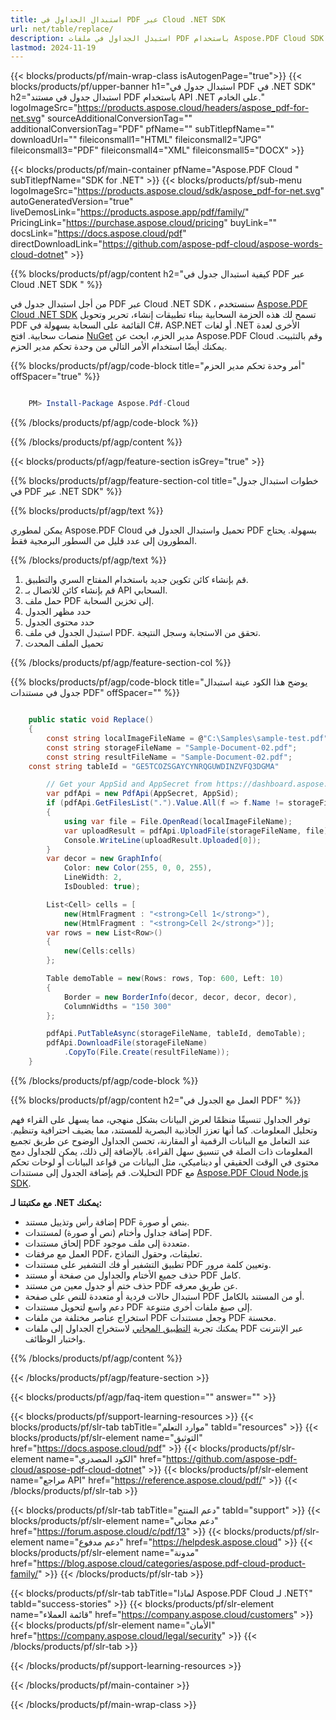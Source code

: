 ```yaml
---
title: استبدال الجداول في PDF عبر Cloud .NET SDK
url: net/table/replace/
description: استبدل الجداول في ملفات PDF باستخدام Aspose.PDF Cloud SDK لـ .NET. أنشئ تخطيطات منظمة في المستندات ديناميكيًا.
lastmod: 2024-11-19
---
```


{{< blocks/products/pf/main-wrap-class isAutogenPage="true">}}
{{< blocks/products/pf/upper-banner h1="استبدال جدول في PDF في .NET SDK" h2="استبدال جدول في مستند PDF باستخدام API .NET على الخادم." logoImageSrc="https://products.aspose.cloud/headers/aspose_pdf-for-net.svg" sourceAdditionalConversionTag="" additionalConversionTag="PDF" pfName="" subTitlepfName="" downloadUrl="" fileiconsmall1="HTML" fileiconsmall2="JPG" fileiconsmall3="PDF" fileiconsmall4="XML" fileiconsmall5="DOCX" >}}

{{< blocks/products/pf/main-container pfName="Aspose.PDF Cloud " subTitlepfName="SDK for .NET" >}}
{{< blocks/products/pf/sub-menu logoImageSrc="https://products.aspose.cloud/sdk/aspose_pdf-for-net.svg"
autoGeneratedVersion="true"
liveDemosLink="https://products.aspose.app/pdf/family/" PricingLink="https://purchase.aspose.cloud/pricing" buyLink="" docsLink="https://docs.aspose.cloud/pdf"  directDownloadLink="https://github.com/aspose-pdf-cloud/aspose-words-cloud-dotnet" >}}

{{% blocks/products/pf/agp/content h2="كيفية استبدال جدول في PDF عبر Cloud .NET SDK " %}}

من أجل استبدال جدول في PDF عبر Cloud .NET SDK ، سنستخدم
[Aspose.PDF Cloud .NET SDK](https://products.aspose.cloud/pdf/net/)
تسمح لك هذه الحزمة السحابية ببناء تطبيقات إنشاء، تحرير وتحويل PDF القائمة على السحابة بسهولة في C#، ASP.NET أو لغات .NET الأخرى لعدة منصات سحابية. افتح
[NuGet](https://www.nuget.org/packages/Aspose.Pdf-Cloud)
مدير الحزم، ابحث عن
Aspose.PDF Cloud
وقم بالتثبيت. يمكنك أيضًا استخدام الأمر التالي من وحدة تحكم مدير الحزم.

{{% blocks/products/pf/agp/code-block title="أمر وحدة تحكم مدير الحزم" offSpacer="true" %}}

```powershell

    PM> Install-Package Aspose.Pdf-Cloud

```

{{% /blocks/products/pf/agp/code-block %}}

{{% /blocks/products/pf/agp/content %}}

{{< blocks/products/pf/agp/feature-section isGrey="true" >}}

{{% blocks/products/pf/agp/feature-section-col title="خطوات استبدال جدول في PDF عبر .NET SDK" %}}

{{% blocks/products/pf/agp/text %}}

يمكن لمطوري Aspose.PDF Cloud تحميل واستبدال الجدول في PDF بسهولة. يحتاج المطورون إلى عدد قليل من السطور البرمجية فقط.

{{% /blocks/products/pf/agp/text %}}

1. قم بإنشاء كائن تكوين جديد باستخدام المفتاح السري والتطبيق.
1. قم بإنشاء كائن للاتصال بـ API السحابي.
1. حمل ملف PDF إلى تخزين السحابة.
1. حدد مظهر الجدول
1. حدد محتوى الجدول
1. استبدل الجدول في ملف PDF. تحقق من الاستجابة وسجل النتيجة.
1. تحميل الملف المحدث

{{% /blocks/products/pf/agp/feature-section-col %}}

{{% blocks/products/pf/agp/code-block title="يوضح هذا الكود عينة استبدال جدول في مستندات PDF" offSpacer="" %}}

```cs

    public static void Replace()
    {
        const string localImageFileName = @"C:\Samples\sample-test.pdf";
        const string storageFileName = "Sample-Document-02.pdf";
        const string resultFileName = "Sample-Document-02.pdf";
	const string tableId = "GE5TCOZSGAYCYNRQGUWDINZVFQ3DGMA"

        // Get your AppSid and AppSecret from https://dashboard.aspose.cloud (free registration required).
        var pdfApi = new PdfApi(AppSecret, AppSid);
        if (pdfApi.GetFilesList(".").Value.All(f => f.Name != storageFileName))
        {
            using var file = File.OpenRead(localImageFileName);
            var uploadResult = pdfApi.UploadFile(storageFileName, file);
            Console.WriteLine(uploadResult.Uploaded[0]);
        }
        var decor = new GraphInfo(
            Color: new Color(255, 0, 0, 255),
            LineWidth: 2,
            IsDoubled: true);

        List<Cell> cells = [
            new(HtmlFragment : "<strong>Cell 1</strong>"),
            new(HtmlFragment : "<strong>Cell 2</strong>")];
        var rows = new List<Row>()
        {
            new(Cells:cells)
        };

        Table demoTable = new(Rows: rows, Top: 600, Left: 10)
        {
            Border = new BorderInfo(decor, decor, decor, decor),
            ColumnWidths = "150 300"
        };

        pdfApi.PutTableAsync(storageFileName, tableId, demoTable);
        pdfApi.DownloadFile(storageFileName)
            .CopyTo(File.Create(resultFileName));
    }
```

{{% /blocks/products/pf/agp/code-block %}}

{{% blocks/products/pf/agp/content h2="العمل مع الجدول في PDF" %}}

توفر الجداول تنسيقًا منظمًا لعرض البيانات بشكل منهجي، مما يسهل على القراء فهم وتحليل المعلومات. كما أنها تعزز الجاذبية البصرية للمستند، مما يضيف احترافية وتنظيم. عند التعامل مع البيانات الرقمية أو المقارنة، تحسن الجداول الوضوح عن طريق تجميع المعلومات ذات الصلة في تنسيق سهل القراءة. بالإضافة إلى ذلك، يمكن للجداول دمج محتوى في الوقت الحقيقي أو ديناميكي، مثل البيانات من قواعد البيانات أو لوحات تحكم التحليلات.
قم بإضافة الجدول إلى مستندات PDF مع [Aspose.PDF Cloud Node.js SDK](https://products.aspose.cloud/pdf/net/).

**مع مكتبتنا لـ .NET يمكنك:**

+ إضافة رأس وتذييل مستند PDF بنص أو صورة.
+ إضافة جداول وأختام (نص أو صورة) لمستندات PDF.
+ إلحاق مستندات PDF متعددة إلى ملف موجود.
+ العمل مع مرفقات PDF، تعليقات، وحقول النماذج.
+ تطبيق التشفير أو فك التشفير على مستندات PDF وتعيين كلمة مرور.
+ حذف جميع الأختام والجداول من صفحة أو مستند PDF كامل.
+ حذف ختم أو جدول معين من مستند PDF عن طريق معرفه.
+ استبدال حالات فردية أو متعددة للنص على صفحة PDF أو من المستند بالكامل.
+ دعم واسع لتحويل مستندات PDF إلى صيغ ملفات أخرى متنوعة.
+ استخراج عناصر مختلفة من ملفات PDF وجعل مستندات PDF محسنة.
+ يمكنك تجربة [التطبيق المجاني](https://products.aspose.app/pdf/table-extraction) لاستخراج الجداول إلى ملفات PDF عبر الإنترنت واختبار الوظائف.

{{% /blocks/products/pf/agp/content %}}

{{< /blocks/products/pf/agp/feature-section >}}

{{< blocks/products/pf/agp/faq-item question="" answer="" >}}

{{< blocks/products/pf/support-learning-resources >}}
{{< blocks/products/pf/slr-tab tabTitle="موارد التعلم" tabId="resources" >}}
{{< blocks/products/pf/slr-element name="التوثيق" href="https://docs.aspose.cloud/pdf" >}}
{{< blocks/products/pf/slr-element name="الكود المصدري" href="https://github.com/aspose-pdf-cloud/aspose-pdf-cloud-dotnet" >}}
{{< blocks/products/pf/slr-element name="مراجع API" href="https://reference.aspose.cloud/pdf/" >}}
{{< /blocks/products/pf/slr-tab >}}

{{< blocks/products/pf/slr-tab tabTitle="دعم المنتج" tabId="support" >}}
{{< blocks/products/pf/slr-element name="دعم مجاني" href="https://forum.aspose.cloud/c/pdf/13" >}}
{{< blocks/products/pf/slr-element name="دعم مدفوع" href="https://helpdesk.aspose.cloud" >}}
{{< blocks/products/pf/slr-element name="مدونة" href="https://blog.aspose.cloud/categories/aspose.pdf-cloud-product-family/" >}}
{{< /blocks/products/pf/slr-tab >}}

{{< blocks/products/pf/slr-tab tabTitle="لماذا Aspose.PDF Cloud لـ .NET؟" tabId="success-stories" >}}
{{< blocks/products/pf/slr-element name="قائمة العملاء" href="https://company.aspose.cloud/customers" >}}
{{< blocks/products/pf/slr-element name="الأمان" href="https://company.aspose.cloud/legal/security" >}}
{{< /blocks/products/pf/slr-tab >}}

{{< /blocks/products/pf/support-learning-resources >}}

{{< /blocks/products/pf/main-container >}}

{{< /blocks/products/pf/main-wrap-class >}}


